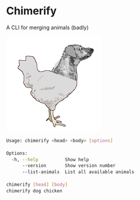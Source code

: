 # Chimerify
A CLI for merging animals (badly)

![example chimera](example.png)

```sh
Usage: chimerify <head> <body> [options]

Options:
  -h, --help          Show help                                        [boolean]
      --version       Show version number                              [boolean]
      --list-animals  List all available animals                       [boolean]

chimerify [head] [body]
chimerify dog chicken
```